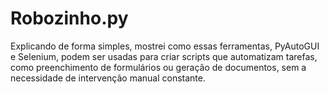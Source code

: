 # Robozinho.py
Explicando de forma simples, mostrei como essas ferramentas, PyAutoGUI e Selenium, podem ser usadas para criar scripts 
que automatizam tarefas, como preenchimento de formulários ou geração de documentos,
sem a necessidade de intervenção manual constante.
